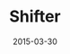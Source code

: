 ---
layout: showcase
title: "Shifter"
newgrounds: http://www.newgrounds.com/portal/view/652084
website: http://www.newgrounds.com/portal/view/652084
date: "2015-03-30"
---